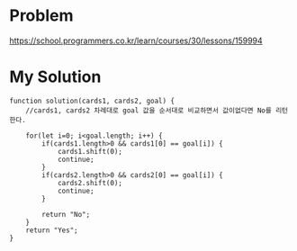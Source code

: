 # Problem
https://school.programmers.co.kr/learn/courses/30/lessons/159994

# My Solution
```
function solution(cards1, cards2, goal) {
    //cards1, cards2 차례대로 goal 값을 순서대로 비교하면서 값이없다면 No를 리턴한다.
    
    for(let i=0; i<goal.length; i++) {
        if(cards1.length>0 && cards1[0] == goal[i]) {
            cards1.shift(0);
            continue;
        }
        if(cards2.length>0 && cards2[0] == goal[i]) {
            cards2.shift(0);
            continue;
        }
        
        return "No";
    }
    return "Yes";
}
```

